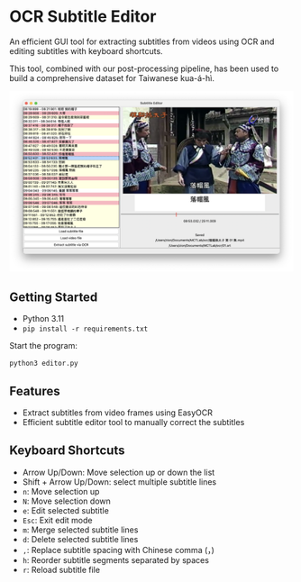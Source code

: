 # OCR Subtitle Editor

An efficient GUI tool for extracting subtitles from videos using OCR and editing subtitles with keyboard shortcuts.

This tool, combined with our post-processing pipeline, has been used to build a comprehensive dataset for Taiwanese kua-á-hì.

![Screenshot](https://github.com/z-huang/ocr-subtitle-editor/blob/main/screenshot.png)

## Getting Started

- Python 3.11
- `pip install -r requirements.txt`

Start the program:
```
python3 editor.py
```

## Features

- Extract subtitles from video frames using EasyOCR
- Efficient subtitle editor tool to manually correct the subtitles

## Keyboard Shortcuts

- Arrow Up/Down: Move selection up or down the list
- Shift + Arrow Up/Down: select multiple subtitle lines
- `n`: Move selection up
- `N`: Move selection down
- `e`: Edit selected subtitle
- `Esc`: Exit edit mode
- `m`: Merge selected subtitle lines
- `d`: Delete selected subtitle lines
- `,`: Replace subtitle spacing with Chinese comma (，)
- `h`: Reorder subtitle segments separated by spaces
- `r`: Reload subtitle file
